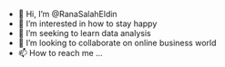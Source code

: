 - 👋 Hi, I’m @RanaSalahEldin
- 👀 I’m interested in how to stay happy
- 🌱 I’m seeking to learn data analysis 
- 💞️ I’m looking to collaborate on online business world
- 📫 How to reach me ...

<!---
RanaSalahEldin/RanaSalahEldin is a ✨ special ✨ repository because its `README.md` (this file) appears on your GitHub profile.
You can click the Preview link to take a look at your changes.
--->
